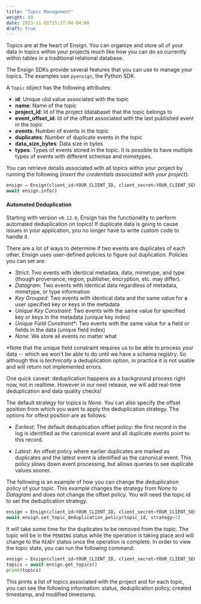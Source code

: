 ```yaml
---
title: "Topic Management"
weight: 80
date: 2023-11-01T15:27:04-04:00
draft: true
---
```


Topics are at the heart of Ensign.  You can organize and store all of your data in topics within your projects much like how you can do so currently within tables in a traditional relational database.  

The Ensign SDKs provide several features that you can use to manage your topics.  The examples use `pyensign`, the Python SDK.

A `Topic` object has the following attributes:
- **id**: Unique ulid value associated with the topic
- **name**: Name of the topic
- **project_id**: Id of the project (database) that the topic belongs to
- **event_offset_id**: Id of the offset associated with the last published event in the topic
- **events**: Number of events in the topic
- **duplicates**: Number of duplicate events in the topic
- **data_size_bytes**: Data size in bytes
- **types**: Types of events stored in the topic.  It is possible to have multiple types of events with different schemas and mimetypes.

You can retrieve details associated with all topics within your project by running the following (_insert the credentials associated with your project_):

```python
ensign = Ensign(client_id=YOUR_CLIENT_ID, client_secret=YOUR_CLIENT_SECRET)
await ensign.info()
```

#### Automated Deduplication

Starting with version `v0.12.0`, Ensign has the functionality to perform automated deduplication on topics!  If duplicate data is going to cause issues in your application, you no longer have to write custom code to handle it.  

There are a lot of ways to determine if two events are duplicates of each other. Ensign uses user-defined policies to figure out duplication. Policies you can set are:

- _Strict_: Two events with identical metadata, data, mimetype, and type (though provenance, region, publisher, encryption, etc. may differ).
- _Datagram_: Two events with identical data regardless of metadata, mimetype, or type information
- _Key Grouped_: Two events with identical data and the same value for a user specified key or keys in the metadata
- _Unique Key Constraint_: Two events with the same value for specified key or keys in the metadata (unique key index)
- _Unique Field Constraint_*: Two events with the same value for a field or fields in the data (unique field index)
- _None_: We store all events no matter what

*Note that the unique field constraint requires us to be able to process your data -- which we won't be able to do until we have a schema registry. So although this is _technically_ a deduplication option, in practice it is not usable and will return not implemented errors. 

One quick caveat: deduplication happens as a background process right now, not in realtime. However in our next release, we will add real-time deduplication and data quality checks!

The default strategy for topics is _None_.  You can also specify the offset position from which you want to apply the deduplication strategy.  The options for offest position are as follows:

- _Earliest_: The default deduplication offset policy: the first record in the log is identified as the canonical event and all duplicate events point to this record. 

- _Latest_: An offset policy where earlier duplicates are marked as duplicates and the
latest event is identified as the canonical event. This policy slows down event processing, but allows queries to see duplicate values sooner.

The following is an example of how you can change the deduplication policy of your topic.  This example changes the strategy from _None_ to _Datagram_ and does not change the offset policy.  You will need the topic id to set the deduplication strategy.

```python
ensign = Ensign(client_id=YOUR_CLIENT_ID, client_secret=YOUR_CLIENT_SECRET)
await ensign.set_topic_deduplication_policy(topic_id, strategy=3)
```

It will take some time for the duplicates to be removed from the topic.  The topic will be in the `PENDING` status while the operation is taking place and will change to the `READY` status once the operation is complete.  In order to view the topic state, you can run the following command:

```python
ensign = Ensign(client_id=YOUR_CLIENT_ID, client_secret=YOUR_CLIENT_SECRET)
topics = await ensign.get_topics()
print(topics)
```

This prints a list of topics associated with the project and for each topic, you can see the following information: status, deduplication policy, created timestamp, and modified timestamp.
